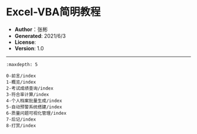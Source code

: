 # Excel-VBA简明教程

- **Author**：张彬
- **Generated**: 2021/6/3
- **License**: 
- **Version**: 1.0

---


```{toctree}
:maxdepth: 5

0-前言/index
1-概览/index
2-考试成绩查询/index
3-符合率计算/index
4-个人档案批量生成/index
5-自动预警系统搭建/index
6-质量问题可视化管理/index
7-后记/index
8-打赏/index

```
